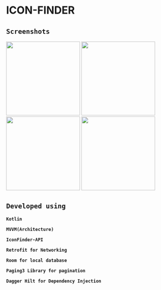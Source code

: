 # ICON-FINDER

## `Screenshots`
<img src="https://user-images.githubusercontent.com/31301266/106399534-2916a800-643f-11eb-897f-05567391b2ec.png" width="200"> <img src="https://user-images.githubusercontent.com/31301266/106399532-287e1180-643f-11eb-846e-eeae84afb132.png" width="200">   <img src="https://user-images.githubusercontent.com/31301266/106399527-26b44e00-643f-11eb-94f2-94c6c52a8351.png" width="200">   <img src="https://user-images.githubusercontent.com/31301266/106399530-27e57b00-643f-11eb-9090-182cff41f5a6.png" width="200"> 

## `Developed using`
**`Kotlin`**

**`MVVM(Architecture)`**

**`IconFinder-API`**

**`Retrofit for Networking`**

**`Room for local database`**

**`Paging3 Library for pagination`**

**`Dagger Hilt for Dependency Injection`**
